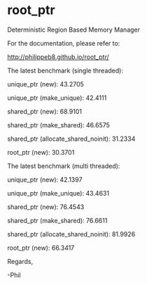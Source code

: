 # root_ptr
Deterministic Region Based Memory Manager



For the documentation, please refer to:

http://philippeb8.github.io/root_ptr/



The latest benchmark (single threaded):

unique_ptr (new): 43.2705

unique_ptr (make_unique): 42.4111

shared_ptr (new): 68.9101

shared_ptr (make_shared): 46.6575

shared_ptr (allocate_shared_noinit): 31.2334

root_ptr (new): 30.3701



The latest benchmark (multi threaded):

unique_ptr (new): 42.1397

unique_ptr (make_unique): 43.4631

shared_ptr (new): 76.4543

shared_ptr (make_shared): 76.6611

shared_ptr (allocate_shared_noinit): 81.9926

root_ptr (new): 66.3417 


Regards,

-Phil

